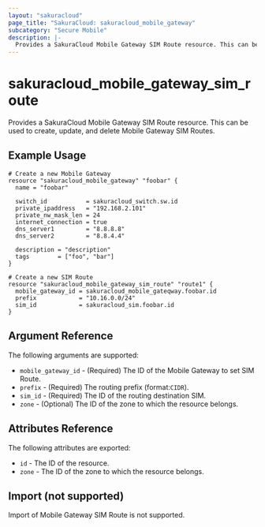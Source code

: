 ```yaml
---
layout: "sakuracloud"
page_title: "SakuraCloud: sakuracloud_mobile_gateway"
subcategory: "Secure Mobile"
description: |-
  Provides a SakuraCloud Mobile Gateway SIM Route resource. This can be used to create and delete Mobile Gateway SIM Routes.
---
```


# sakuracloud\_mobile\_gateway\_sim\_route

Provides a SakuraCloud Mobile Gateway SIM Route resource. This can be used to create, update, and delete Mobile Gateway SIM Routes.

## Example Usage

```hcl
# Create a new Mobile Gateway
resource "sakuracloud_mobile_gateway" "foobar" {
  name = "foobar"

  switch_id           = sakuracloud_switch.sw.id
  private_ipaddress   = "192.168.2.101"
  private_nw_mask_len = 24
  internet_connection = true
  dns_server1         = "8.8.8.8"
  dns_server2         = "8.8.4.4"

  description = "description"
  tags        = ["foo", "bar"]
}

# Create a new SIM Route
resource "sakuracloud_mobile_gateway_sim_route" "route1" {
  mobile_gateway_id = sakuracloud_mobile_gateqway.foobar.id
  prefix            = "10.16.0.0/24"
  sim_id            = sakuracloud_sim.foobar.id
}
```

## Argument Reference

The following arguments are supported:

* `mobile_gateway_id` - (Required) The ID of the Mobile Gateway to set SIM Route.
* `prefix` - (Required) The routing prefix (format:`CIDR`).
* `sim_id` - (Required) The ID of the routing destination SIM.
* `zone` - (Optional) The ID of the zone to which the resource belongs.

## Attributes Reference

The following attributes are exported:

* `id` - The ID of the resource.
* `zone` - The ID of the zone to which the resource belongs.

## Import (not supported)

Import of Mobile Gateway SIM Route is not supported.
